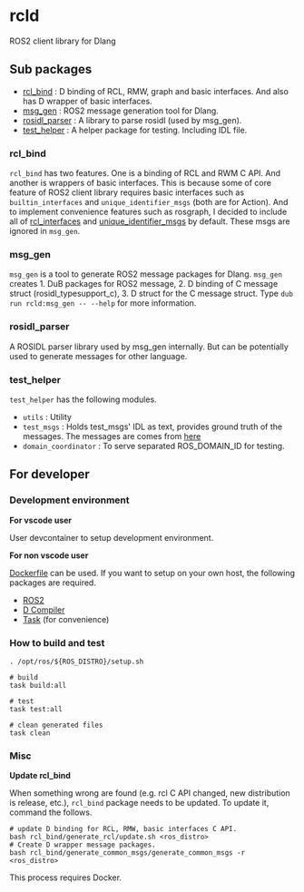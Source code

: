 # rcld
ROS2 client library for Dlang

## Sub packages

- [rcl_bind](rcl_bind) : D binding of RCL, RMW, graph and basic interfaces. And also has D wrapper of basic interfaces.
- [msg_gen](msg_gen) : ROS2 message generation tool for Dlang.
- [rosidl_parser](rosidl_parser) : A library to parse rosidl (used by msg_gen).
- [test_helper](test_helper) : A helper package for testing. Including IDL file.

### rcl_bind

`rcl_bind` has two features. One is a binding of RCL and RWM C API. And another is wrappers of basic interfaces. This is because some of core feature of ROS2 client library requires basic interfaces such as `builtin_interfaces` and `unique_identifier_msgs` (both are for Action). And to implement convenience features such as rosgraph, I decided to include all of [rcl_interfaces](https://github.com/ros2/rcl_interfaces) and [unique_identifier_msgs](https://github.com/ros2/unique_identifier_msgs) by default. These msgs are ignored in `msg_gen`.

### msg_gen

`msg_gen` is a tool to generate ROS2 message packages for Dlang. `msg_gen` creates 1. DuB packages for ROS2 message, 2. D binding of C message struct (rosidl_typesupport_c), 3. D struct for the C message struct. Type `dub run rcld:msg_gen -- --help` for more information.

### rosidl_parser

A ROSIDL parser library used by msg_gen internally. But can be potentially used to generate messages for other language.

### test_helper

`test_helper` has the following modules.

- `utils` : Utility
- `test_msgs` : Holds test_msgs' IDL as text, provides ground truth of the messages. The messages are comes from [here](https://github.com/ros2/test_interface_files)
- `domain_coordinator` : To serve separated ROS_DOMAIN_ID for testing.

## For developer

### Development environment

**For vscode user**

User devcontainer to setup development environment.

**For non vscode user**

[Dockerfile](./docker/Dockerfile) can be used. If you want to setup on your own host, the following packages are required.

- [ROS2](https://docs.ros.org/en/rolling/index.html)
- [D Compiler](https://dlang.org/)
- [Task](https://taskfile.dev/) (for convenience)

### How to build and test

```shell
. /opt/ros/${ROS_DISTRO}/setup.sh

# build
task build:all

# test
task test:all

# clean generated files
task clean
```

### Misc

**Update rcl_bind**

When something wrong are found (e.g. rcl C API changed, new distribution is release, etc.), `rcl_bind` package needs to be updated. To update it, command the follows.

```shell
# update D binding for RCL, RMW, basic interfaces C API.
bash rcl_bind/generate_rcl/update.sh <ros_distro>
# Create D wrapper message packages.
bash rcl_bind/generate_common_msgs/generate_common_msgs -r <ros_distro>
```

This process requires Docker.
